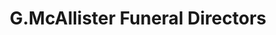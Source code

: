 ---
title: "G.McAllister Funeral Directors"
url: /coatbridge/g-mcallister-funeral-directors/
shop: Bestattungen
---